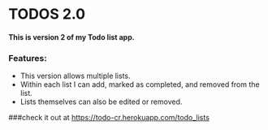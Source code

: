 # TODOS 2.0

#### This is version 2 of my Todo list app.

### Features:
* This version allows multiple lists. 
* Within each list I can add, marked as completed, and removed from the list.
* Lists themselves can also be edited or removed.

###check it out at https://todo-cr.herokuapp.com/todo_lists
